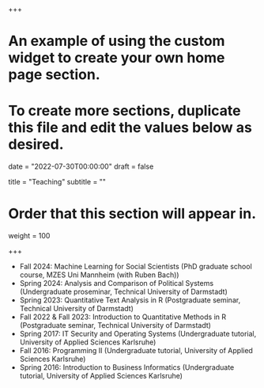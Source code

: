 +++
# An example of using the custom widget to create your own home page section.
# To create more sections, duplicate this file and edit the values below as desired.

date = "2022-07-30T00:00:00"
draft = false

title = "Teaching"
subtitle = ""

# Order that this section will appear in.
weight = 100

+++
- Fall 2024: Machine Learning for Social Scientists (PhD graduate school course, MZES Uni Mannheim (with Ruben Bach))
- Spring 2024: Analysis and Comparison of Political Systems (Undergraduate proseminar, Technical University of Darmstadt)
- Spring 2023: Quantitative Text Analysis in R (Postgraduate seminar, Technical University of Darmstadt)
- Fall 2022 & Fall 2023: Introduction to Quantitative Methods in R (Postgraduate seminar, Technical University of Darmstadt)
- Spring 2017: IT Security and Operating Systems (Undergraduate tutorial, University of Applied Sciences Karlsruhe)
- Fall 2016: Programming II (Undergraduate tutorial, University of Applied Sciences Karlsruhe)
- Spring 2016: Introduction to Business Informatics (Undergraduate tutorial, University of Applied Sciences Karlsruhe)
